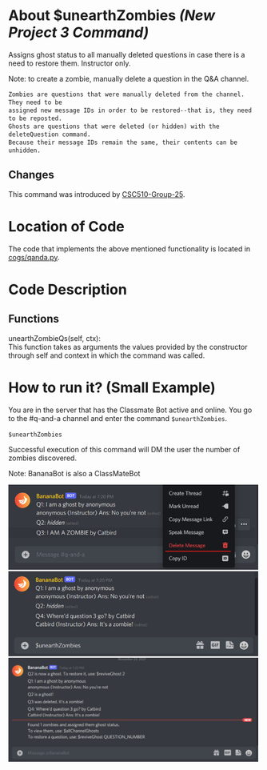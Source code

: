 # About $unearthZombies _(New Project 3 Command)_

Assigns ghost status to all manually deleted questions in case there is a need to restore them. Instructor only.

Note: to create a zombie, manually delete a question in the Q&A channel.

```
Zombies are questions that were manually deleted from the channel. They need to be
assigned new message IDs in order to be restored--that is, they need to be reposted.
Ghosts are questions that were deleted (or hidden) with the deleteQuestion command.
Because their message IDs remain the same, their contents can be unhidden.
```

## Changes

This command was introduced by [CSC510-Group-25](https://github.com/CSC510-Group-25/ClassMateBot/).

# Location of Code
The code that implements the above mentioned functionality is located in [cogs/qanda.py](https://github.com/CSC510-Group-25/ClassMateBot/blob/main/cogs/qanda.py).

# Code Description
## Functions
unearthZombieQs(self, ctx): <br>
This function takes as arguments the values provided by the constructor through self and context in which the command was called.

# How to run it? (Small Example)
You are in the server that has the Classmate Bot active and online. You go to
the #q-and-a channel and enter the command `$unearthZombies`.

`$unearthZombies`

Successful execution of this command will DM the user the number of zombies discovered.

Note: BananaBot is also a ClassMateBot

<img src="https://github.com/CSC510-Group-25/ClassMateBot/blob/group25-command-docs/data/proj3media/unearthZombies/zombie1.png?raw=true" width="500">

<img src="https://github.com/CSC510-Group-25/ClassMateBot/blob/group25-command-docs/data/proj3media/unearthZombies/zombie2.png?raw=true" width="500">

<img src="https://github.com/CSC510-Group-25/ClassMateBot/blob/group25-command-docs/data/proj3media/unearthZombies/zombie3.png?raw=true" width="500">